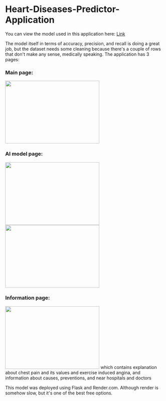 # Heart-Diseases-Predictor-Application
You can view the model used in this application here: [Link](google.com)

The model itself in terms of accuracy, precision, and recall is doing a great job, but the dataset needs some cleaning because there's a couple of rows that don't make any sense, medically speaking.
The application has 3 pages:
### Main page:
<img src="https://github.com/MhGhobashy/Heart-Diseases-Predictor-Application/blob/main/assets/114983742/cfea8c32-777e-4dd4-9a73-fc02d02f63e6" width="300" height="200">

### AI model page:
<img src="https://github.com/MhGhobashy/Heart-Diseases-Predictor-Application/blob/main/assets/114983742/5b6e687b-57d4-415f-99a9-76ab9632555e" width="300" height="200">
<img src="https://github.com/MhGhobashy/Heart-Diseases-Predictor-Application/blob/main/assets/114983742/bd75fc72-0564-4c4e-a172-69def82705fa" width="300" height="200">

### Information page:
<img src="[https://github.com/MhGhobashy/Heart-Diseases-Predictor-Application/blob/main/info.jpeg]" width="300" height="200">
which contains explanation about chest pain and its values and exercise induced angina, and information about causes, preventions, and near hospitals and doctors

This model was deployed using Flask and Render.com. Although render is somehow slow, but it's one of the best free options.
